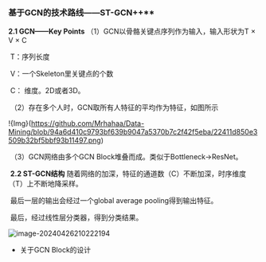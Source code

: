 ### 基于GCN的技术路线——ST-GCN++**

**2.1 GCN——Key Points**
（1）GCN以骨骼关键点序列作为输入，输入形状为T × V × C

​		T：序列长度

​		V：一个Skeleton里关键点的个数

​		C： 维度。2D或者3D。

​	（2）存在多个人时，GCN取所有人特征的平均作为特征，如图所示

!{Img}(https://github.com/Mrhahaa/Data-Mining/blob/94a6d410c9793bf639b9047a5370b7c2f42f5eba/22411d850e3509b32bf5bbf93b11497.png)

​	（3）GCN网络由多个GCN Block堆叠而成。类似于Bottleneck→ResNet。

​	**2.2 ST-GCN结构**
​	随着网络的加深，特征的通道数（C）不断加深，时序维度（T）上不断地降采样。

​	最后一层的输出会经过一个global average pooling得到输出特征。

​	最后，经过线性层分类器，得到分类结果。

![image-20240426210222194](assets/image-20240426210222194.png)

- 关于GCN Block的设计
